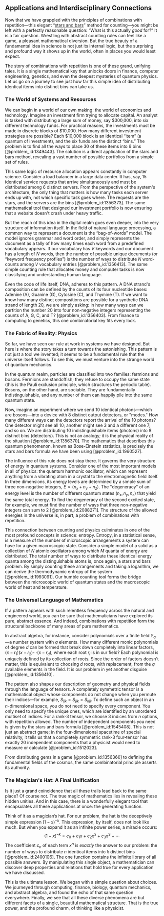 ## Applications and Interdisciplinary Connections

Now that we have grappled with the principles of combinations with repetition—this elegant “[stars and bars](@article_id:153157)” method for counting—you might be left with a perfectly reasonable question: “What is this actually *good* for?” It is a fair question. Wrestling with abstract counting rules can feel like a game, a pleasant mathematical diversion. But the true beauty of a fundamental idea in science is not just its internal logic, but the surprising and profound way it shows up in the world, often in places you would least expect.

The story of combinations with repetition is one of these grand, unifying tales. It is a single mathematical key that unlocks doors in finance, computer engineering, genetics, and even the deepest mysteries of quantum physics. Let us go on a journey to see just how far this simple idea of distributing identical items into distinct bins can take us.

### The World of Systems and Resources

We can begin in a world of our own making: the world of economics and technology. Imagine an investment firm trying to allocate capital. An analyst is tasked with distributing a large sum of money, say $300,000, into six different technology funds. For practical reasons, the investments must be made in discrete blocks of $10,000. How many different investment strategies are possible? Each $10,000 block is an identical “item” (a quantum of investment), and the six funds are the distinct “bins.” The problem is to find all the ways to place 30 of these items into 6 bins [@problem_id:1349443]. The solution is a direct application of the stars and bars method, revealing a vast number of possible portfolios from a simple set of rules.

This same logic of resource allocation appears constantly in computer science. Consider a load balancer in a large data center. It has, say, 15 identical service requests that arrive simultaneously and must be distributed among 6 distinct servers. From the perspective of the system's architecture, the only thing that matters is how many tasks each server ends up with, not which specific task goes where. The requests are the stars, and the servers are the bins [@problem_id:1356373]. The same mathematical tool that designed our investment portfolio is now ensuring that a website doesn't crash under heavy traffic.

But the reach of this idea in the digital realm goes even deeper, into the very structure of information itself. In the field of natural language processing, a common way to represent a document is the “bag-of-words” model. The model ignores grammar and word order, and simply represents the document as a tally of how many times each word from a predefined vocabulary appears. If our vocabulary has $V$ keywords and our document has a length of $N$ words, then the number of possible unique documents (or “keyword frequency profiles”) is the number of ways to distribute $N$ word-counts among $V$ vocabulary entries [@problem_id:1356413]. The same simple counting rule that allocates money and computer tasks is now classifying and understanding human language.

Even the code of life itself, DNA, adheres to this pattern. A DNA strand's composition can be defined by the counts of its four nucleotide bases: Adenine (A), Guanine (G), Cytosine (C), and Thymine (T). If we want to know how many distinct compositions are possible for a synthetic DNA strand of length 20, we are simply asking: in how many ways can we partition the number 20 into four non-negative integers representing the counts of A, G, C, and T? [@problem_id:1356403]. From finance to computing to genetics, this one combinatorial key fits every lock.

### The Fabric of Reality: Physics

So far, we have seen our rule at work in systems we have designed. But here is where the story takes a turn towards the astonishing. This pattern is not just a tool we invented; it seems to be a fundamental rule that the universe itself follows. To see this, we must venture into the strange world of quantum mechanics.

In the quantum realm, particles are classified into two families: fermions and bosons. Fermions are standoffish; they refuse to occupy the same state (this is the Pauli exclusion principle, which structures the periodic table). Bosons, on the other hand, are sociable. They are fundamentally indistinguishable, and any number of them can happily pile into the same quantum state.

Now, imagine an experiment where we send 10 identical photons—which are bosons—into a device with 8 distinct output detectors, or "modes." How many different ways can the detectors report the arrival of the 10 photons? One detector might see all 10; another might see 3 and a different one 7; and so on. We are distributing 10 indistinguishable items (photons) into 8 distinct bins (detectors). This is not an analogy; it is the physical reality of the situation [@problem_id:1356370]. The mathematics that describes this quantum phenomenon, known as Bose-Einstein statistics, is precisely the stars and bars formula we have been using [@problem_id:1960527].

The influence of this rule does not stop there. It governs the very structure of energy in quantum systems. Consider one of the most important models in all of physics: the quantum harmonic oscillator, which can represent anything from a vibrating atom in a crystal to the electromagnetic field itself. In three dimensions, its energy levels are determined by a simple sum of three non-negative integers, $E \propto (n_x + n_y + n_z)$. The "degeneracy" of an energy level is the number of different quantum states $(n_x, n_y, n_z)$ that yield the same total energy. To find the degeneracy of the second excited state, for example, we must find the number of ways that three non-negative integers can sum to 2 [@problem_id:2088271]. The structure of the allowed energies in the universe is, in part, a problem of combinations with repetition.

This connection between counting and physics culminates in one of the most profound concepts in science: entropy. Entropy, in a statistical sense, is a measure of the number of microscopic arrangements a system can have for a given macroscopic state. Consider a simple model of a solid as a collection of $N$ atomic oscillators among which $M$ quanta of energy are distributed. The total number of ways to distribute these identical energy quanta among the distinguishable atoms is, once again, a stars and bars problem. By simply counting these arrangements and taking a logarithm, we can derive the thermodynamic entropy of the system [@problem_id:1993091]. Our humble counting tool forms the bridge between the microscopic world of quantum states and the macroscopic world of heat and temperature.

### The Universal Language of Mathematics

If a pattern appears with such relentless frequency across the natural and engineered world, you can be sure that mathematicians have explored its pure, abstract essence. And indeed, combinations with repetition form the structural backbone of many areas of pure mathematics.

In abstract algebra, for instance, consider polynomials over a finite field $\mathbb{F}_q$—a number system with $q$ elements. How many different monic polynomials of degree $d$ can be formed that break down completely into linear factors, $(x-r_1)(x-r_2)\cdots(x-r_d)$, where each root $r_i$ is in our field? Each polynomial is uniquely defined by its collection of roots. Since the order of factors doesn't matter, this is equivalent to choosing $d$ roots, with replacement, from the $q$ available elements in the field. It is our problem in yet another disguise [@problem_id:1356410].

The pattern also shapes our description of geometry and physical fields through the language of tensors. A completely symmetric tensor is a mathematical object whose components do not change when you permute their indices—for example, $S_{ijk} = S_{jik} = S_{kji}$. To define such an object in an $n$-dimensional space, you do not need to specify every component. You only need to specify the unique ones, which are identified by an unordered multiset of indices. For a rank-3 tensor, we choose 3 indices from $n$ options, with repetition allowed. The number of independent components you need is given by the stars and bars formula [@problem_id:1545408]. This is not just an abstract game; in the four-dimensional spacetime of special relativity, it tells us that a completely symmetric rank-3 four-tensor has exactly 20 independent components that a physicist would need to measure or calculate [@problem_id:1512023].

From distributing gems in a game [@problem_id:1356360] to defining the fundamental fields of the cosmos, the same combinatorial principle asserts its authority.

### The Magician's Hat: A Final Unification

Is it just a grand coincidence that all these trails lead back to the same place? Of course not. The true magic of mathematics lies in revealing these hidden unities. And in this case, there is a wonderfully elegant tool that encapsulates all these applications at once: the generating function.

Think of it as a magician’s hat. For our problem, the hat is the deceptively simple expression $(1-x)^{-k}$. This expression, by itself, does not look like much. But when you expand it as an infinite power series, a miracle occurs:
$$ (1-x)^{-k} = c_0 + c_1 x + c_2 x^2 + c_3 x^3 + \cdots $$
The coefficient $c_n$ of each term $x^n$ is *exactly* the answer to our problem: the number of ways to distribute $n$ identical items into $k$ distinct bins [@problem_id:2400106]. The one function contains the infinite library of all possible answers. By manipulating this single object, a mathematician can discover deep properties and relations that hold true for every application we have discussed.

This is the ultimate lesson. We began with a simple question about choices. We journeyed through computing, finance, biology, quantum mechanics, and abstract algebra, and found the echo of that same question everywhere. Finally, we see that all these diverse phenomena are but different facets of a single, beautiful mathematical structure. That is the true power, and the profound charm, of thinking like a physicist.